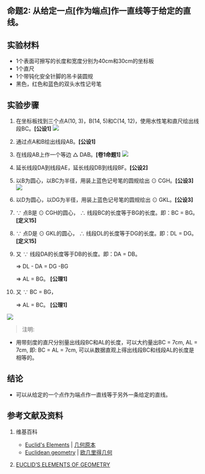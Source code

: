 ## 命题2: 从给定一点[作为端点]作一直线等于给定的直线。

## 实验材料

- 1个表面可擦写的长度和宽度分别为40cm和30cm的坐标板
- 1个直尺
- 1个带钝化安全针脚的吊卡装圆规
- 黑色，红色和蓝色的双头水性记号笔

## 实验步骤

1. 在坐标板找到三个点A(10, 3)，B(14, 5)和C(14, 12)，使用水性笔和直尺绘出线段BC。**[公设1]**
![](/images/欧几里得几何/欧几里得元素中典型的几何实验/卷1/命题2/2a1.jpg)

2. 通过点A和B绘出线段AB。**[公设1]**

3. 在线段AB上作一个等边 △ DAB。**[卷1命题1]**
![](/images/欧几里得几何/欧几里得元素中典型的几何实验/卷1/命题2/2a2.jpg)

4. 延长线段DA到线段AE，延长线段DB到线段BF。**[公设2]**

5. 以B为圆心，以BC为半径，用装上蓝色记号笔的圆规绘出 ⊙ CGH。**[公设3]**
![](/images/欧几里得几何/欧几里得元素中典型的几何实验/卷1/命题2/2a3.jpg)

6. 以D为圆心，以DG为半径，用装上蓝色记号笔的圆规绘出 ⊙ GKL。**[公设3]**

7. ∵ 点B是 ⊙ CGH的圆心， ∴ 线段BC的长度等于BG的长度。即：BC = BG。**[定义15]**

8. ∵ 点D是 ⊙ GKL的圆心， ∴ 线段DL的长度等于DG的长度。即：DL = DG。**[定义15]**

9. 又 ∵ 线段DA的长度等于DB的长度。即：DA = DB。

    ⇒ DL - DA = DG -BG

    ⇒ AL = BG。 **[公理1]**

10. 又 ∵ BC = BG，

    ⇒  AL = BC。 **[公理1]**

![](/images/欧几里得几何/欧几里得元素中典型的几何实验/卷1/命题2/2a4.jpg)

> 注明:
>  
- 用带刻度的直尺分别量出线段BC和AL的长度，可以大约量出BC = 7cm, AL = 7cm, 即: BC = AL = 7cm, 可以从数据直观上得出线段BC和线段AL的长度是相等的。

## 结论

- 可以从给定的一个点作为端点作一直线等于另外一条给定的直线。 

## 参考文献及资料

1. 维基百科
	- [Euclid's Elements](https://en.wikipedia.org/wiki/Euclid%27s_Elements) | [几何原本](https://zh.wikipedia.org/wiki/%E5%87%A0%E4%BD%95%E5%8E%9F%E6%9C%AC) 
	- [Euclidean geometry](https://en.wikipedia.org/wiki/Euclidean_geometry) | [欧几里得几何](https://zh.wikipedia.org/wiki/%E6%AC%A7%E5%87%A0%E9%87%8C%E5%BE%97%E5%87%A0%E4%BD%95) 

2. [EUCLID’S ELEMENTS OF GEOMETRY](https://farside.ph.utexas.edu/books/Euclid/Elements.pdf) 



